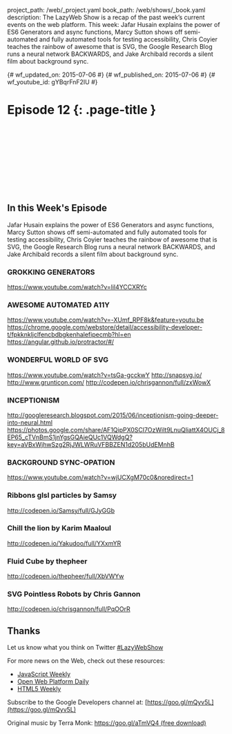 project_path: /web/_project.yaml
book_path: /web/shows/_book.yaml
description: The LazyWeb Show is a recap of the past week’s current events on the web platform. This week: Jafar Husain explains the power of ES6 Generators and async functions, Marcy Sutton shows off semi-automated and fully automated tools for testing accessibility, Chris Coyier teaches the rainbow of awesome that is SVG, the Google Research Blog runs a neural network BACKWARDS, and Jake Archibald records a silent film about background sync.

{# wf_updated_on: 2015-07-06 #}
{# wf_published_on: 2015-07-06 #}
{# wf_youtube_id: gYBqrFnF2IU #}

# Episode 12 {: .page-title }


<div class="video-wrapper">
  <iframe class="devsite-embedded-youtube-video" data-video-id="gYBqrFnF2IU"
          data-autohide="1" data-showinfo="0" frameborder="0" allowfullscreen>
  </iframe>
</div>


## In this Week's Episode

Jafar Husain explains the power of ES6 Generators and async functions, Marcy Sutton shows off semi-automated and fully automated tools for testing accessibility, Chris Coyier teaches the rainbow of awesome that is SVG, the Google Research Blog runs a neural network BACKWARDS, and Jake Archibald records a silent film about background sync.

### GROKKING GENERATORS
<https://www.youtube.com/watch?v=lil4YCCXRYc>

### AWESOME AUTOMATED A11Y
<https://www.youtube.com/watch?v=-XUmf_RPF8k&feature=youtu.be>
<https://chrome.google.com/webstore/detail/accessibility-developer-t/fpkknkljclfencbdbgkenhalefipecmb?hl=en>
<https://angular.github.io/protractor/#/>

### WONDERFUL WORLD OF SVG
<https://www.youtube.com/watch?v=tsGa-gcckwY>
<http://snapsvg.io/>
<http://www.grunticon.com/>
<http://codepen.io/chrisgannon/full/zxWowX>

### INCEPTIONISM
<http://googleresearch.blogspot.com/2015/06/inceptionism-going-deeper-into-neural.html>
<https://photos.google.com/share/AF1QipPX0SCl7OzWilt9LnuQliattX4OUCj_8EP65_cTVnBmS1jnYgsGQAieQUc1VQWdgQ?key=aVBxWjhwSzg2RjJWLWRuVFBBZEN1d205bUdEMnhB>

### BACKGROUND SYNC-OPATION
<https://www.youtube.com/watch?v=wjUCXgM70c0&noredirect=1>

### Ribbons glsl particles by Samsy
<http://codepen.io/Samsy/full/GJyGGb>

### Chill the lion by Karim Maaloul 
<http://codepen.io/Yakudoo/full/YXxmYR>

### Fluid Cube by thepheer
<http://codepen.io/thepheer/full/XbVWYw>

### SVG Pointless Robots by Chris Gannon 
<http://codepen.io/chrisgannon/full/PqOOrR>

## Thanks

Let us know what you think on Twitter [#LazyWebShow](https://twitter.com/search?q=%23lazywebshow)

For more news on the Web, check out these resources:
- [JavaScript Weekly](http://javascriptweekly.com/)
- [Open Web Platform Daily](http://webplatformdaily.org/)
- [HTML5 Weekly](http://html5weekly.com/)

Subscribe to the Google Developers channel at: [https://goo.gl/mQyv5L](https://goo.gl/mQyv5L)

Original music by Terra Monk: [https://goo.gl/aTmVQ4 (free download)](https://goo.gl/aTmVQ4 (free download))

